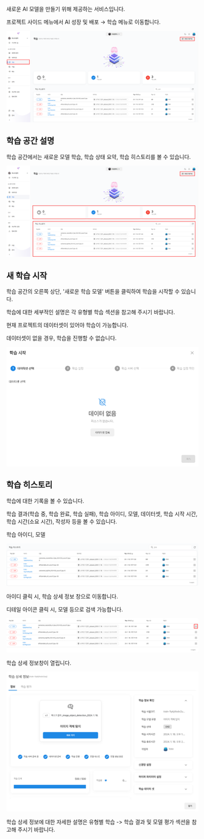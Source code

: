 새로운 AI 모델을 만들기 위해 제공하는 서비스입니다.

프로젝트 사이드 메뉴에서 AI 성장 및 배포 → 학습 메뉴로 이동합니다.

![img1](https://raw.githubusercontent.com/vazilcompany/vridge-docs/main/img/ai_modeling/training_index/go_to_training.png)  


학습 공간 설명
------

학습 공간에서는 새로운 모델 학습, 학습 상태 요약, 학습 히스토리를 볼 수 있습니다.  


![img1](https://raw.githubusercontent.com/vazilcompany/vridge-docs/main/img/ai_modeling/training_index/training_index_2.png)  


  

새 학습 시작
-------


학습 공간의 오른쪽 상단, '새로운 학습 모델' 버튼을 클릭하여 학습을 시작할 수 있습니다. 

학습에 대한 세부적인 설명은 각 유형별 학습 섹션을 참고해 주시기 바랍니다. 

  

현재 프로젝트의 데이터셋이 있어야 학습이 가능합니다. 

데이터셋이 없을 경우, 학습을 진행할 수 없습니다. 

![img1](https://raw.githubusercontent.com/vazilcompany/vridge-docs/main/img/ai_modeling/training_index/no_dataset_training_dialog.png)  



  

학습 히스토리 
------

학습에 대한 기록을 볼 수 있습니다. 

학습 결과(학습 중, 학습 완료, 학습 실패), 학습 아이디, 모델, 데이터셋, 학습 시작 시간, 학습 시간(소요 시간), 작성자 등을 볼 수 있습니다. 

학습 아이디, 모델 

![img1](https://raw.githubusercontent.com/vazilcompany/vridge-docs/main/img/ai_modeling/training_index/training_history_1.png)  

아이디 클릭 시, 학습 상세 정보 창으로 이동합니다.   

디테일 아이콘 클릭 시, 모델 등으로 검색 가능합니다. 

![img1](https://raw.githubusercontent.com/vazilcompany/vridge-docs/main/img/ai_modeling/training_index/training_detail_button.png)  


학습 상세 정보창이 열립니다. 

![img1](https://raw.githubusercontent.com/vazilcompany/vridge-docs/main/img/ai_modeling/training_index/training_detail.png)  


학습 상세 정보에 대한 자세한 설명은 유형별 학습 -> 학습 결과 및 모델 평가 섹션을 참고해 주시기 바랍니다. 


